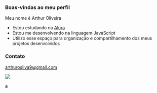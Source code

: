 ### Boas-vindas ao meu perfil

Meu nome é Arthur Oliveira

- Estou estudando na [Alura](https://www.Alura.com.br)
- Estou me desenvolvendo na linguagem JavaScript
- Utilizo esse espaço para organização e compartilhamento dos meus projetos desenvolvidos

### Contato
arthurosilva9@gmail.com

![](https://media1.tenor.com/m/6NCQTCN4COYAAAAd/sukuna-jogo.gif)

**a**
